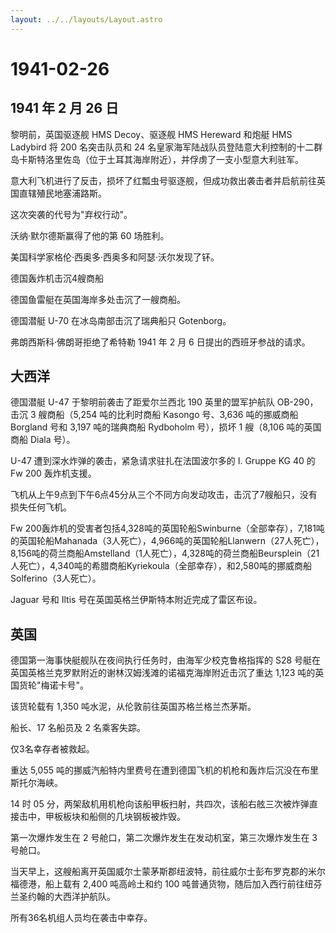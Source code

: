 ```yaml
---
layout: ../../layouts/Layout.astro
---
```


# 1941-02-26

## 1941 年 2 月 26 日

黎明前，英国驱逐舰 HMS Decoy、驱逐舰 HMS Hereward 和炮艇 HMS Ladybird 将
200 名突击队员和 24
名皇家海军陆战队员登陆意大利控制的十二群岛卡斯特洛里佐岛（位于土耳其海岸附近），并俘虏了一支小型意大利驻军。

意大利飞机进行了反击，损坏了红瓢虫号驱逐舰，但成功救出袭击者并启航前往英国直辖殖民地塞浦路斯。

这次突袭的代号为"弃权行动"。

沃纳·默尔德斯赢得了他的第 60 场胜利。

美国科学家格伦·西奥多·西奥多和阿瑟·沃尔发现了钚。

德国轰炸机击沉4艘商船

德国鱼雷艇在英国海岸多处击沉了一艘商船。

德国潜艇 U-70 在冰岛南部击沉了瑞典船只 Gotenborg。

弗朗西斯科·佛朗哥拒绝了希特勒 1941 年 2 月 6 日提出的西班牙参战的请求。

## 大西洋

德国潜艇 U-47 于黎明前袭击了距爱尔兰西北 190 英里的盟军护航队
OB-290，击沉 3 艘商船（5,254 吨的比利时商船 Kasongo 号、3,636
吨的挪威商船 Borgland 号和 3,197 吨的瑞典商船 Rydboholm 号），损坏 1
艘（8,106 吨的英国商船 Diala 号）。

U-47 遭到深水炸弹的袭击，紧急请求驻扎在法国波尔多的 I. Gruppe KG 40 的
Fw 200 轰炸机支援。

飞机从上午9点到下午6点45分从三个不同方向发动攻击，击沉了7艘船只，没有损失任何飞机。

Fw
200轰炸机的受害者包括4,328吨的英国轮船Swinburne（全部幸存），7,181吨的英国轮船Mahanada（3人死亡），4,966吨的英国轮船Llanwern（27人死亡），8,156吨的荷兰商船Amstelland（1人死亡），4,328吨的荷兰商船Beursplein（21人死亡），4,340吨的希腊商船Kyriekoula（全部幸存），和2,580吨的挪威商船Solferino（3人死亡）。

Jaguar 号和 Iltis 号在英国英格兰伊斯特本附近完成了雷区布设。

## 英国

德国第一海事快艇舰队在夜间执行任务时，由海军少校克鲁格指挥的 S28
号艇在英国英格兰克罗默附近的谢林汉姆浅滩的诺福克海岸附近击沉了重达 1,123
吨的英国货轮"梅诺卡号"。

该货轮载有 1,350 吨水泥，从伦敦前往英国苏格兰格兰杰茅斯。

船长、17 名船员及 2 名乘客失踪。

仅3名幸存者被救起。

重达 5,055
吨的挪威汽船特内里费号在遭到德国飞机的机枪和轰炸后沉没在布里斯托尔海峡。

14 时 05
分，两架敌机用机枪向该船甲板扫射，共四次，该船右舷三次被炸弹直接击中，甲板板块和船侧的几块钢板被炸毁。

第一次爆炸发生在 2 号舱口，第二次爆炸发生在发动机室，第三次爆炸发生在 3
号舱口。

当天早上，这艘船离开英国威尔士蒙茅斯郡纽波特，前往威尔士彭布罗克郡的米尔福德港，船上载有
2,400 吨高岭土和约 100
吨普通货物，随后加入西行前往纽芬兰圣约翰的大西洋护航队。

所有36名机组人员均在袭击中幸存。